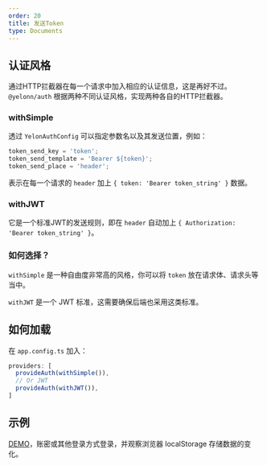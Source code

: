 ```yaml
---
order: 20
title: 发送Token
type: Documents
---
```


## 认证风格

通过HTTP拦截器在每一个请求中加入相应的认证信息，这是再好不过。`@yelonn/auth` 根据两种不同认证风格，实现两种各自的HTTP拦截器。

### withSimple

透过 `YelonAuthConfig` 可以指定参数名以及其发送位置，例如：

```ts
token_send_key = 'token';
token_send_template = 'Bearer ${token}';
token_send_place = 'header';
```

表示在每一个请求的 `header` 加上 `{ token: 'Bearer token_string' }` 数据。

### withJWT

它是一个标准JWT的发送规则，即在 `header` 自动加上 `{ Authorization: 'Bearer token_string' }`。

### 如何选择？

`withSimple` 是一种自由度非常高的风格，你可以将 `token` 放在请求体、请求头等当中。

`withJWT` 是一个 JWT 标准，这需要确保后端也采用这类标准。

## 如何加载

在 `app.config.ts` 加入：

```ts
providers: [
  provideAuth(withSimple()),
  // Or JWT
  provideAuth(withJWT()),
]
```

## 示例

[DEMO](//hbyunzai.github.io/ng-yunzai/#/passport/login)，账密或其他登录方式登录，并观察浏览器 localStorage 存储数据的变化。
